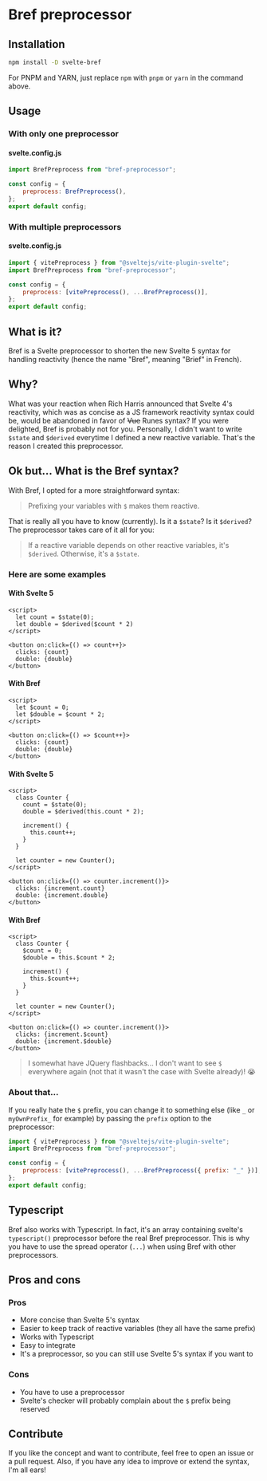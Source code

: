 # Bref preprocessor

## Installation

```bash
npm install -D svelte-bref
```

For PNPM and YARN, just replace `npm` with `pnpm` or `yarn` in the command above.

## Usage

### With only one preprocessor

#### svelte.config.js

```js
import BrefPreprocess from "bref-preprocessor";

const config = {
	preprocess: BrefPreprocess(),
};
export default config;
```

### With multiple preprocessors

#### svelte.config.js

```js
import { vitePreprocess } from "@sveltejs/vite-plugin-svelte";
import BrefPreprocess from "bref-preprocessor";

const config = {
	preprocess: [vitePreprocess(), ...BrefPreprocess()],
};
export default config;
```

## What is it?

Bref is a Svelte preprocessor to shorten the new Svelte 5 syntax for handling reactivity (hence the name "Bref", meaning "Brief" in French).

## Why?

What was your reaction when Rich Harris announced that Svelte 4's reactivity, which was as concise as a JS framework reactivity syntax could be, would be abandoned in favor of ~~Vue~~ Runes syntax?
If you were delighted, Bref is probably not for you. Personally, I didn't want to write `$state` and `$derived` everytime I defined a new reactive variable. That's the reason I created this preprocessor.

## Ok but... What is the Bref syntax?

With Bref, I opted for a more straightforward syntax:

> Prefixing your variables with `$` makes them reactive.

That is really all you have to know (currently).
Is it a `$state`? Is it `$derived`? The preprocessor takes care of it all for you:

> If a reactive variable depends on other reactive variables, it's `$derived`. Otherwise, it's a `$state`.

### Here are some examples

#### With Svelte 5

```svelte
<script>
  let count = $state(0);
  let double = $derived($count * 2)
</script>

<button on:click={() => count++}>
  clicks: {count}
  double: {double}
</button>
```

#### With Bref

```svelte
<script>
  let $count = 0;
  let $double = $count * 2;
</script>

<button on:click={() => $count++}>
  clicks: {count}
  double: {double}
</button>
```

#### With Svelte 5

```svelte
<script>
  class Counter {
    count = $state(0);
    double = $derived(this.count * 2);

    increment() {
      this.count++;
    }
  }

  let counter = new Counter();
</script>

<button on:click={() => counter.increment()}>
  clicks: {increment.count}
  double: {increment.double}
</button>
```

#### With Bref

```svelte
<script>
  class Counter {
    $count = 0;
    $double = this.$count * 2;

    increment() {
      this.$count++;
    }
  }

  let counter = new Counter();
</script>

<button on:click={() => counter.increment()}>
  clicks: {increment.$count}
  double: {increment.$double}
</button>
```

> I somewhat have JQuery flashbacks... I don't want to see `$` everywhere again (not that it wasn't the case with Svelte already)! 😭

### About that...

If you really hate the `$` prefix, you can change it to something else (like `_` or `myOwnPrefix_` for example) by passing the `prefix` option to the preprocessor:

```js
import { vitePreprocess } from "@sveltejs/vite-plugin-svelte";
import BrefPreprocess from "bref-preprocessor";

const config = {
	preprocess: [vitePreprocess(), ...BrefPreprocess({ prefix: "_" })],
};
export default config;
```

## Typescript

Bref also works with Typescript. In fact, it's an array containing svelte's `typescript()` preprocessor before the real Bref preprocessor.
This is why you have to use the spread operator (`...`) when using Bref with other preprocessors.

## Pros and cons

### Pros

- More concise than Svelte 5's syntax
- Easier to keep track of reactive variables (they all have the same prefix)
- Works with Typescript
- Easy to integrate
- It's a preprocessor, so you can still use Svelte 5's syntax if you want to

### Cons

- You have to use a preprocessor
- Svelte's checker will probably complain about the `$` prefix being reserved

## Contribute

If you like the concept and want to contribute, feel free to open an issue or a pull request.
Also, if you have any idea to improve or extend the syntax, I'm all ears!
